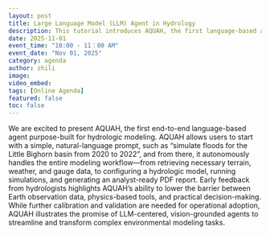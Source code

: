 ```yaml
---
layout: post
title: Large Language Model (LLM) Agent in Hydrology
description: This tutorial introduces AQUAH, the first language-based agent specifically designed for hydrologic modeling. With simple natural-language prompts (e.g., 'simulate floods for a specific basin'), AQUAH autonomously retrieves data, configures hydrologic models, executes simulations, and produces analyst-ready reports, simplifying complex environmental modeling tasks.
date: 2025-11-01
event_time: "10:00 - 11：00 AM"        
event_date: "Nov 01, 2025"
category: agenda
author: zhili
image:
video_embed:
tags: [Online Agenda]
featured: false
toc: false
---
```



We are excited to present AQUAH, the first end-to-end language-based agent purpose-built for hydrologic modeling. AQUAH allows users to start with a simple, natural-language prompt, such as “simulate floods for the Little Bighorn basin from 2020 to 2022”, and from there, it autonomously handles the entire modeling workflow—from retrieving necessary terrain, weather, and gauge data, to configuring a hydrologic model, running simulations, and generating an analyst-ready PDF report. Early feedback from hydrologists highlights AQUAH’s ability to lower the barrier between Earth observation data, physics-based tools, and practical decision-making. While further calibration and validation are needed for operational adoption, AQUAH illustrates the promise of LLM-centered, vision-grounded agents to streamline and transform complex environmental modeling tasks.